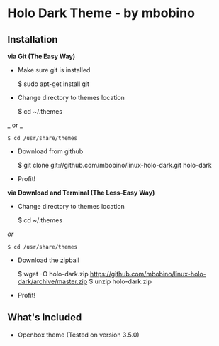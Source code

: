 Holo Dark Theme - by mbobino
============================


Installation
------------

**via Git (The Easy Way)**

+ Make sure git is installed
    
    $ sudo apt-get install git


+ Change directory to themes location

	$ cd ~/.themes

_ or _

	$ cd /usr/share/themes


+ Download from github

	$ git clone git://github.com/mbobino/linux-holo-dark.git holo-dark


+ Profit!


**via Download and Terminal (The Less-Easy Way)**

+ Change directory to themes location

	$ cd ~/.themes

_or_

	$ cd /usr/share/themes


+ Download the zipball

	$ wget -O holo-dark.zip https://github.com/mbobino/linux-holo-dark/archive/master.zip
	$ unzip holo-dark.zip


+ Profit!


What's Included
---------------

+ Openbox theme (Tested on version 3.5.0)
